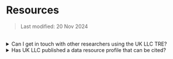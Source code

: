 # Resources
>Last modified: 20 Nov 2024
<br>

<details>
<summary>Can I get in touch with other researchers using the UK LLC TRE?</summary>

UK LLC hosts a user group which meets online monthly. All active TRE users are invited to attend this meeting where updates are shared and issues facing users can be discussed.
</details>

<details>
<summary>Has UK LLC published a data resource profile that can be cited?</summary>

No – UK LLC has not yet published a data resource profile paper, but will do so when resources permit. In the interim, please cite the Summary Profile of the UK LLC Resource which is available on the UK LLC GitHub:
Berman S, Evans K, Thomas R, Crane M, McLachlan S, Whitehorn R, Oakley J, Flaig R, Turner E, Boyd A. Summary Profile of the UK Longitudinal Linkage Collaboration (UK LLC) Resource. Bristol, UK: UK LLC. Available from: [**https://github.com/UKLLC**](https://github.com/UKLLC)
</details>
